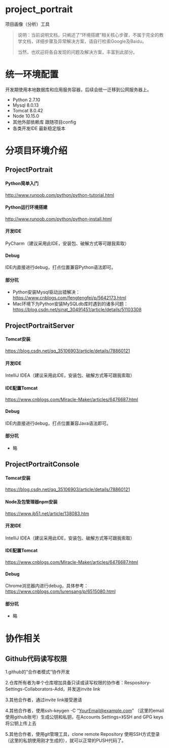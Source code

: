 # project_portrait
项目画像（分析）工具

> 说明：当前说明文档，只阐述了“环境搭建”相关核心步骤，不属于完全的教学文档，详细步骤及异常解决方案，请自行检索Google及Baidu。
>  
> 当然，也欢迎将各自发现的问题及解决方案，丰富到此部分。

# 统一环境配置
开发期使用本地数据库和应用服务容器，后续会统一迁移到公网服务器上。
- Python 2.7.10
- Mysql 8.0.13
- Tomcat 8.0.42
- Node 10.15.0
- 其他外部依赖库 跟随项目config
- 各类开发IDE 最新稳定版本

# 分项目环境介绍

## ProjectPortrait

#### Python简单入门
http://www.runoob.com/python/python-tutorial.html

#### Python运行环境搭建
http://www.runoob.com/python/python-install.html

#### 开发IDE
PyCharm（建议采用此IDE，安装包、破解方式等可跟我索取）

#### Debug
IDE内直接进行debug，打点位置兼容Python语法即可。

#### 部分坑
- Python安装Mysql驱动出错解决：https://www.cnblogs.com/fengtengfei/p/5642173.html
- Mac环境下为Python安装MySQLdb库时遇到的诸多问题：https://blog.csdn.net/sinat_30491451/article/details/51103308

## ProjectPortraitServer

#### Tomcat安装
https://blog.csdn.net/qq_35106903/article/details/78860121

#### 开发IDE
IntelliJ IDEA（建议采用此IDE，安装包、破解方式等可跟我索取）

#### IDE配置Tomcat
https://www.cnblogs.com/Miracle-Maker/articles/6476687.html

#### Debug
IDE内直接进行debug，打点位置兼容Java语法即可。

#### 部分坑
- 略

## ProjectPortraitConsole

#### Tomcat安装
https://blog.csdn.net/qq_35106903/article/details/78860121

#### Node及包管理器npm安装
https://www.jb51.net/article/138083.htm

#### 开发IDE
IntelliJ IDEA（建议采用此IDE，安装包、破解方式等可跟我索取）

#### IDE配置Tomcat
https://www.cnblogs.com/Miracle-Maker/articles/6476687.html

#### Debug
Chrome浏览器内进行debug，具体参考：https://www.cnblogs.com/lurensang/p/6515080.html

#### 部分坑
- 略


# 协作相关
## Github代码读写权限
1.github的“合作者模式”协作开发

2.仓库所有者为单个仓库增加具备只读或读写权限的协作者：Respository-Settings-Collaborators-Add，并发送invite link

3.其他合作者，通过invite link接受邀请

4.其他合作者，使用ssh-keygen -C “YourEmail@example.com” （这里的email使用github账号）生成公钥和私钥，在Accounts Settings=》SSH and GPG keys 将公钥上传上去

5.其他合作者，使用git管理工具，clone remote Repository 使用SSH方式登录（这里的私钥使用刚才生成的），就可以正常的PUSH代码了。

